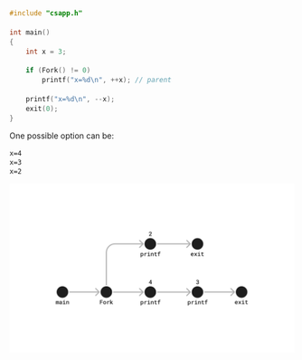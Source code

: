 ```c
#include "csapp.h"

int main()
{
    int x = 3;

    if (Fork() != 0)
        printf("x=%d\n", ++x); // parent

    printf("x=%d\n", --x);
    exit(0);
}
```
One possible option can be:
```
x=4
x=3
x=2
```

![Process flow](13.png)
